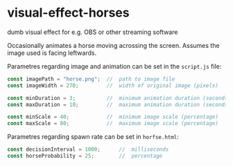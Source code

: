 # visual-effect-horses
dumb visual effect for e.g. OBS or other streaming software

Occasionally animates a horse moving acrossing the screen.
Assumes the image used is facing leftwards.

Parametres regarding image and animation can be set in the `script.js` file:
```javascript
const imagePath = "horse.png";  //  path to image file
const imageWidth = 270;         //  width of original image (pixels)

const minDuration = 3;          //  minimum animation duration (seconds)
const maxDuration = 10;         //  maximum animation duration (seconds)

const minScale = 40;            //  minimum image scale (percentage)
const maxScale = 80;            //  maximum image scale (percentage)
```

Parametres regarding spawn rate can be set in `horfse.html`:
```javascript
const decisionInterval = 1000;      //  milliseconds
const horseProbability = 25;        //  percentage
```

